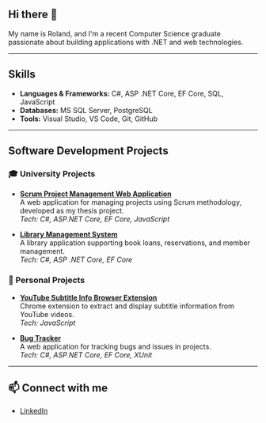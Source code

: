## Hi there 👋
My name is Roland, and I'm a recent Computer Science graduate passionate about building applications with .NET and web technologies. 

---

## Skills
- **Languages & Frameworks:** C#, ASP .NET Core, EF Core, SQL, JavaScript
- **Databases:** MS SQL Server, PostgreSQL
- **Tools:** Visual Studio, VS Code, Git, GitHub

---

## Software Development Projects

### 🎓 University Projects
- [**Scrum Project Management Web Application**](https://github.com/RolandPlawgo/ProjectManagementApplication)  
  A web application for managing projects using Scrum methodology, developed as my thesis project.  
  *Tech: C#, ASP.NET Core, EF Core, JavaScript* 

- [**Library Management System**](https://github.com/RolandPlawgo/Library_Management_System)  
  A library application supporting book loans, reservations, and member management.   
  *Tech: C#, ASP .NET Core, EF Core*  

### 🌱 Personal Projects
- [**YouTube Subtitle Info Browser Extension**](https://github.com/RolandPlawgo/Youtube_Subtitle_Info_Extension)  
  Chrome extension to extract and display subtitle information from YouTube videos.  
  *Tech: JavaScript*

- [**Bug Tracker**](https://github.com/RolandPlawgo/Bug_Tracker)  
  A web application for tracking bugs and issues in projects.  
  *Tech: C#, ASP.NET Core, EF Core, XUnit*  

---

## 📫 Connect with me
- [LinkedIn](www.linkedin.com/in/roland-plawgo-89381b25a) 

<!--
**RolandPlawgo/RolandPlawgo** is a ✨ _special_ ✨ repository because its `README.md` (this file) appears on your GitHub profile.

Here are some ideas to get you started:

- 🔭 I’m currently working on ...
- 🌱 I’m currently learning ...
- 👯 I’m looking to collaborate on ...
- 🤔 I’m looking for help with ...
- 💬 Ask me about ...
- 📫 How to reach me: ...
- 😄 Pronouns: ...
- ⚡ Fun fact: ...
-->
